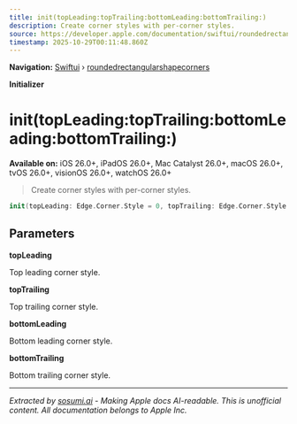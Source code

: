 ```yaml
---
title: init(topLeading:topTrailing:bottomLeading:bottomTrailing:)
description: Create corner styles with per-corner styles.
source: https://developer.apple.com/documentation/swiftui/roundedrectangularshapecorners/init(topleading:toptrailing:bottomleading:bottomtrailing:)
timestamp: 2025-10-29T00:11:48.860Z
---
```


**Navigation:** [Swiftui](/documentation/swiftui) › [roundedrectangularshapecorners](/documentation/swiftui/roundedrectangularshapecorners)

**Initializer**

# init(topLeading:topTrailing:bottomLeading:bottomTrailing:)

**Available on:** iOS 26.0+, iPadOS 26.0+, Mac Catalyst 26.0+, macOS 26.0+, tvOS 26.0+, visionOS 26.0+, watchOS 26.0+

> Create corner styles with per-corner styles.

```swift
init(topLeading: Edge.Corner.Style = 0, topTrailing: Edge.Corner.Style = 0, bottomLeading: Edge.Corner.Style = 0, bottomTrailing: Edge.Corner.Style = 0)
```

## Parameters

**topLeading**

Top leading corner style.



**topTrailing**

Top trailing corner style.



**bottomLeading**

Bottom leading corner style.



**bottomTrailing**

Bottom trailing corner style.

---

*Extracted by [sosumi.ai](https://sosumi.ai) - Making Apple docs AI-readable.*
*This is unofficial content. All documentation belongs to Apple Inc.*
